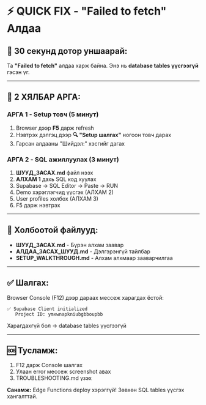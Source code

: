 # ⚡ QUICK FIX - "Failed to fetch" Алдаа

## 🎯 30 секунд дотор уншаарай:

Та **"Failed to fetch"** алдаа харж байна. Энэ нь **database tables үүсгээгүй** гэсэн үг.

---

## 🚀 2 ХЯЛБАР АРГА:

### АРГА 1 - Setup товч (5 минут)

1. Browser дээр **F5** дарж refresh
2. Нэвтрэх дэлгэц дээр **🔍 "Setup шалгах"** ногоон товч дарах
3. Гарсан алдааны "Шийдэл:" хэсгийг дагах

### АРГА 2 - SQL ажиллуулах (3 минут)

1. **ШУУД_ЗАСАХ.md** файл нээх
2. **АЛХАМ 1** дахь SQL код хуулах
3. Supabase → SQL Editor → Paste → RUN
4. Demo хэрэглэгчид үүсгэх (АЛХАМ 2)
5. User profiles холбох (АЛХАМ 3)
6. F5 дарж нэвтрэх

---

## 📁 Холбоотой файлууд:

- **ШУУД_ЗАСАХ.md** - Бүрэн алхам заавар
- **АЛДАА_ЗАСАХ_ШУУД.md** - Дэлгэрэнгүй тайлбар
- **SETUP_WALKTHROUGH.md** - Алхам алхмаар зааварчилгаа

---

## ✅ Шалгах:

Browser Console (F12) дээр дараах мессеж харагдах ёстой:

```
✅ Supabase Client initialized
   Project ID: ymxwnapkniubgbboupbb
```

Харагдахгүй бол → database tables үүсгээгүй

---

## 🆘 Тусламж:

1. F12 дарж Console шалгах
2. Улаан error мессеж screenshot авах
3. TROUBLESHOOTING.md үзэх

**Санамж:** Edge Functions deploy хэрэггүй! Зөвхөн SQL tables үүсгэх хангалттай.
